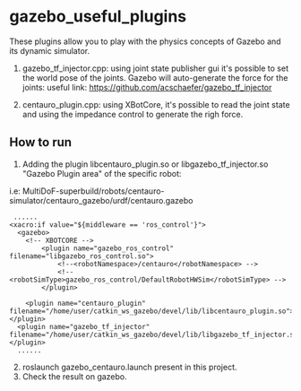 # gazebo_useful_plugins

These plugins allow you to play with the physics concepts of Gazebo and its dynamic simulator.

1) gazebo_tf_injector.cpp: using joint state publisher gui it's possible to set the world pose of the joints. Gazebo will auto-generate the force for the  joints: 
useful link: https://github.com/acschaefer/gazebo_tf_injector
   
2) centauro_plugin.cpp: using XBotCore, it's possible to read the joint state and using the impedance control to generate the righ force.


## How to run

1) Adding the plugin libcentauro_plugin.so or libgazebo_tf_injector.so "Gazebo Plugin area" of the specific robot:

i.e: MultiDoF-superbuild/robots/centauro-simulator/centauro_gazebo/urdf/centauro.gazebo
    
     ......
    <xacro:if value="${middleware == 'ros_control'}">
	  <gazebo>
        <!-- XBOTCORE -->
            <plugin name="gazebo_ros_control" filename="libgazebo_ros_control.so">
                <!--<robotNamespace>/centauro</robotNamespace> -->
                <!-- <robotSimType>gazebo_ros_control/DefaultRobotHWSim</robotSimType> -->
            </plugin>

	    <plugin name="centauro_plugin" filename="/home/user/catkin_ws_gazebo/devel/lib/libcentauro_plugin.so"> </plugin> 
      <plugin name="gazebo_tf_injector" filename="/home/user/catkin_ws_gazebo/devel/lib/libgazebo_tf_injector.so"> </plugin> 
      ......
2) roslaunch gazebo_centauro.launch present in this project.
3) Check the result on gazebo.

